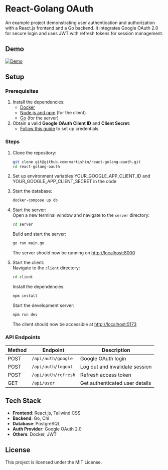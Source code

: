 # React-Golang OAuth
An example project demonstrating user authentication and authorization with a React.js frontend and a Go backend. It integrates Google OAuth 2.0 for secure login and uses JWT with refresh tokens for session management.

## Demo
[![Demo](https://img.youtube.com/vi/OIEf-HuxvRY/0.jpg)](https://www.youtube.com/watch?v=OIEf-HuxvRY)

## Setup
### Prerequisites
1. Install the dependencies:
   - [Docker](https://www.docker.com/products/docker-desktop)
   - [Node.js and npm](https://nodejs.org/) (for the client)
   - [Go](https://golang.org/) (for the server)
2. Obtain a valid **Google OAuth Client ID** and **Client Secret**:
   - [Follow this guide](https://developers.google.com/identity/protocols/oauth2) to set up credentials.

### Steps
1. Clone the repository:
   ```bash
   git clone git@github.com:martishin/react-golang-oauth.git
   cd react-golang-oauth
   ```
2. Set up environment variables YOUR_GOOGLE_APP_CLIENT_ID and YOUR_GOOGLE_APP_CLIENT_SECRET in the code
3. Start the database:
   ```bash
   docker-compose up db
   ```
4. Start the server:  
   Open a new terminal window and navigate to the `server` directory:
   ```bash
   cd server
   ```
   Build and start the server:
   ```bash
   go run main.go
   ```
   The server should now be running on [http://localhost:8000](http://localhost:8000)

5. Start the client:  
   Navigate to the `client` directory:
   ```bash
   cd client
   ```
   Install the dependencies:
   ```bash
   npm install
   ```
   Start the development server:

   ```bash
   npm run dev
   ```
   The client should now be accessible at [http://localhost:5173](http://localhost:5173)

### API Endpoints
| Method | Endpoint          | Description                    |
|--------|-------------------|--------------------------------|
| POST   | `/api/auth/google` | Google OAuth login             |
| POST   | `/api/auth/logout` | Log out and invalidate session |
| POST   | `/api/auth/refresh`| Refresh access token           |
| GET    | `/api/user`        | Get authenticated user details |

## Tech Stack
- **Frontend**: React.js, Tailwind CSS
- **Backend**: Go, Chi
- **Database**: PostgreSQL
- **Auth Provider**: Google OAuth 2.0
- **Others**: Docker, JWT

## License
This project is licensed under the MIT License.


